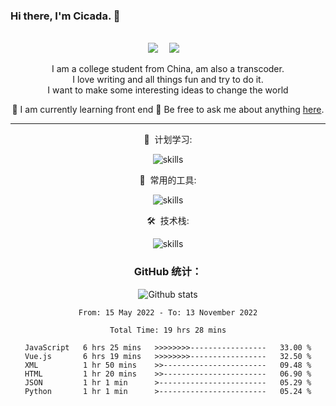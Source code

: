 ### Hi there, I'm Cicada. 👋
<br>
<!-- 个人资料徽标 -->
<div align="center">
  <a href="https://twitter.com/newcicada1"><img src="https://img.shields.io/badge/twitter-%E6%8E%A8%E7%89%B9-blue"></a>&emsp;
  <a href="https://space.bilibili.com/113248991"><img src="https://img.shields.io/badge/bilibili-B%E7%AB%99-ff69b4"></a>&emsp;
<br>

I am a college student from China,  am also a transcoder.
<br>
I love writing and all things fun and try to do it.
<br>
I want to make some interesting ideas to change the world

🌱 I am currently learning front end
💬 Be free to ask me about anything [here](https://github.com/NewCicada/NewCicada/issues).

--- 

🧠 &nbsp;计划学习:

![skills](https://skillicons.dev/icons?i=ts,docker,webpack,vite,react,go,nodejs,gitlab&theme=light)



🧰 &nbsp;常用的工具:

![skills](https://skillicons.dev/icons?i=idea,vscode,androidstudio,pr,ps,ai,git,powershell&theme=light)



🛠 &nbsp;技术栈:

![skills](https://skillicons.dev/icons?i=kotlin,python,html,css,js,java,lua,vue,webpack&theme=light)


### GitHub 统计：

  ![Github stats](https://github-readme-stats.vercel.app/api?username=NewCicada&theme=blueberry&count_private=true&hide_border=true&line_height=30)
  
 
<!--START_SECTION:waka-->

```text
From: 15 May 2022 - To: 13 November 2022

Total Time: 19 hrs 28 mins

JavaScript   6 hrs 25 mins   >>>>>>>>-----------------   33.00 %
Vue.js       6 hrs 19 mins   >>>>>>>>-----------------   32.50 %
XML          1 hr 50 mins    >>-----------------------   09.48 %
HTML         1 hr 20 mins    >>-----------------------   06.90 %
JSON         1 hr 1 min      >------------------------   05.29 %
Python       1 hr 1 min      >------------------------   05.24 %
```

<!--END_SECTION:waka-->
